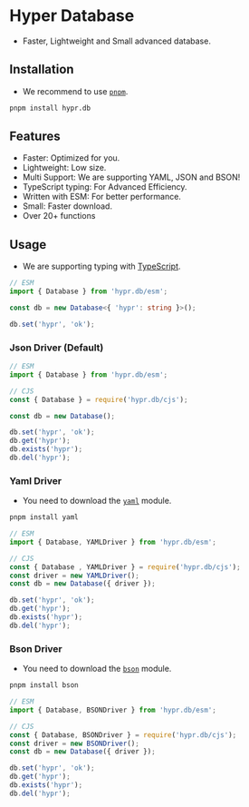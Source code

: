# Hyper Database

- Faster, Lightweight and Small advanced database.

## Installation

- We recommend to use [`pnpm`](https://npmjs.com/pnpm).

```bash
pnpm install hypr.db
```

## Features

- Faster: Optimized for you.
- Lightweight: Low size.
- Multi Support: We are supporting YAML, JSON and BSON!
- TypeScript typing: For Advanced Efficiency.
- Written with ESM: For better performance.
- Small: Faster download.
- Over 20+ functions

## Usage

- We are supporting typing with [TypeScript](https://typescriptlang.org).

```ts
// ESM
import { Database } from 'hypr.db/esm';

const db = new Database<{ 'hypr': string }>();

db.set('hypr', 'ok');
```

### Json Driver (Default)

```js
// ESM
import { Database } from 'hypr.db/esm';

// CJS
const { Database } = require('hypr.db/cjs');

const db = new Database();

db.set('hypr', 'ok');
db.get('hypr');
db.exists('hypr');
db.del('hypr');
```

### Yaml Driver

- You need to download the [`yaml`](https://npmjs.com/yaml) module.

```bash
pnpm install yaml
```

```js
// ESM
import { Database, YAMLDriver } from 'hypr.db/esm';

// CJS
const { Database , YAMLDriver } = require('hypr.db/cjs');
const driver = new YAMLDriver();
const db = new Database({ driver });

db.set('hypr', 'ok');
db.get('hypr');
db.exists('hypr');
db.del('hypr');
```

### Bson Driver

- You need to download the [`bson`](https://npmjs.com/bson) module.

```bash
pnpm install bson
```

```js
// ESM
import { Database, BSONDriver } from 'hypr.db/esm';

// CJS
const { Database, BSONDriver } = require('hypr.db/cjs');
const driver = new BSONDriver();
const db = new Database({ driver });

db.set('hypr', 'ok');
db.get('hypr');
db.exists('hypr');
db.del('hypr');
```
